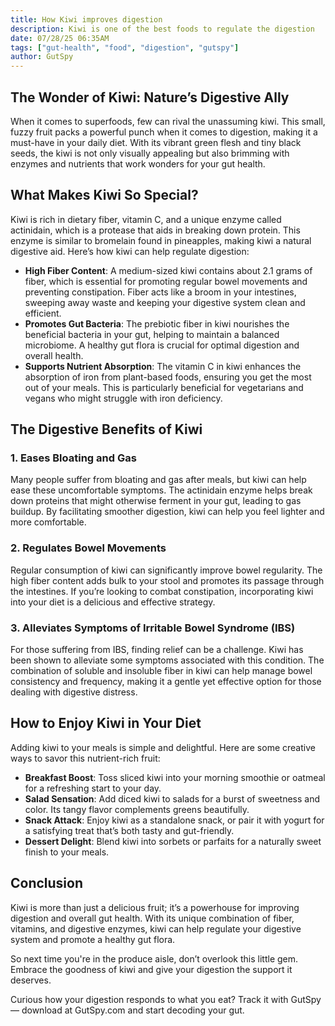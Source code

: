 ```yaml
---
title: How Kiwi improves digestion
description: Kiwi is one of the best foods to regulate the digestion
date: 07/28/25 06:35AM
tags: ["gut-health", "food", "digestion", "gutspy"]
author: GutSpy
---
```


## The Wonder of Kiwi: Nature’s Digestive Ally

When it comes to superfoods, few can rival the unassuming kiwi. This small, fuzzy fruit packs a powerful punch when it comes to digestion, making it a must-have in your daily diet. With its vibrant green flesh and tiny black seeds, the kiwi is not only visually appealing but also brimming with enzymes and nutrients that work wonders for your gut health.

## What Makes Kiwi So Special?

Kiwi is rich in dietary fiber, vitamin C, and a unique enzyme called actinidain, which is a protease that aids in breaking down protein. This enzyme is similar to bromelain found in pineapples, making kiwi a natural digestive aid. Here’s how kiwi can help regulate digestion:

* **High Fiber Content**: A medium-sized kiwi contains about 2.1 grams of fiber, which is essential for promoting regular bowel movements and preventing constipation. Fiber acts like a broom in your intestines, sweeping away waste and keeping your digestive system clean and efficient.
* **Promotes Gut Bacteria**: The prebiotic fiber in kiwi nourishes the beneficial bacteria in your gut, helping to maintain a balanced microbiome. A healthy gut flora is crucial for optimal digestion and overall health.
* **Supports Nutrient Absorption**: The vitamin C in kiwi enhances the absorption of iron from plant-based foods, ensuring you get the most out of your meals. This is particularly beneficial for vegetarians and vegans who might struggle with iron deficiency.

## The Digestive Benefits of Kiwi

### 1. Eases Bloating and Gas

Many people suffer from bloating and gas after meals, but kiwi can help ease these uncomfortable symptoms. The actinidain enzyme helps break down proteins that might otherwise ferment in your gut, leading to gas buildup. By facilitating smoother digestion, kiwi can help you feel lighter and more comfortable.

### 2. Regulates Bowel Movements

Regular consumption of kiwi can significantly improve bowel regularity. The high fiber content adds bulk to your stool and promotes its passage through the intestines. If you’re looking to combat constipation, incorporating kiwi into your diet is a delicious and effective strategy.

### 3. Alleviates Symptoms of Irritable Bowel Syndrome (IBS)

For those suffering from IBS, finding relief can be a challenge. Kiwi has been shown to alleviate some symptoms associated with this condition. The combination of soluble and insoluble fiber in kiwi can help manage bowel consistency and frequency, making it a gentle yet effective option for those dealing with digestive distress.

## How to Enjoy Kiwi in Your Diet

Adding kiwi to your meals is simple and delightful. Here are some creative ways to savor this nutrient-rich fruit:

* **Breakfast Boost**: Toss sliced kiwi into your morning smoothie or oatmeal for a refreshing start to your day.
* **Salad Sensation**: Add diced kiwi to salads for a burst of sweetness and color. Its tangy flavor complements greens beautifully.
* **Snack Attack**: Enjoy kiwi as a standalone snack, or pair it with yogurt for a satisfying treat that’s both tasty and gut-friendly.
* **Dessert Delight**: Blend kiwi into sorbets or parfaits for a naturally sweet finish to your meals.

## Conclusion

Kiwi is more than just a delicious fruit; it’s a powerhouse for improving digestion and overall gut health. With its unique combination of fiber, vitamins, and digestive enzymes, kiwi can help regulate your digestive system and promote a healthy gut flora. 

So next time you're in the produce aisle, don’t overlook this little gem. Embrace the goodness of kiwi and give your digestion the support it deserves.

Curious how your digestion responds to what you eat? Track it with GutSpy — download at GutSpy.com and start decoding your gut.